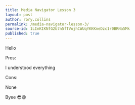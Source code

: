 ```yaml
---
title: Media Navigator Lesson 3
layout: post
author: rory.collins
permalink: /media-navigator-lesson-3/
source-id: 1LInKIKNfG2b7n5fTVojhCWUqYKKKneDzc1r0BRNa5Mk
published: true
---
```

Hello

Pros:

I understood everything

Cons:

None

Byee 😎😆

